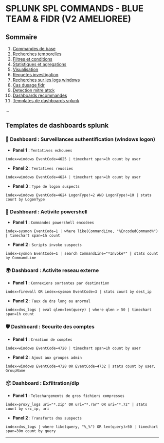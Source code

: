 # SPLUNK SPL COMMANDS - BLUE TEAM & FIDR (V2 AMELIOREE)

## Sommaire

1. [Commandes de base](#commandes-de-base)
2. [Recherches temporelles](#recherches-temporelles)
3. [Filtres et conditions](#filtres-et-conditions)
4. [Statistiques et agregations](#statistiques-et-agregations)
5. [Visualisation](#visualisation)
6. [Requetes investigation](#requetes-investigation)
7. [Recherches sur les logs windows](#recherches-sur-les-logs-windows)
8. [Cas dusage fidr](#cas-dusage-fidr)
9. [Detection mitre attck](#detection-mitre-attck)
10. [Dashboards recommandes](#dashboards-recommandes)
11. [Templates de dashboards splunk](#templates-de-dashboards-splunk)

...

## Templates de dashboards splunk

### 🎯 Dashboard : Surveillances authentification (windows logon)

* **Panel 1** : `Tentatives echouees`

```spl
index=windows EventCode=4625 | timechart span=1h count by user
```

* **Panel 2** : `Tentatives reussies`

```spl
index=windows EventCode=4624 | timechart span=1h count by user
```

* **Panel 3** : `Type de logon suspects`

```spl
index=windows EventCode=4624 LogonType!=2 AND LogonType!=10 | stats count by LogonType
```

### 🧠 Dashboard : Activite powershell

* **Panel 1** : `Commandes powershell encodees`

```spl
index=sysmon EventCode=1 | where like(CommandLine, "%EncodedCommand%") | timechart span=1h count
```

* **Panel 2** : `Scripts invoke suspects`

```spl
index=sysmon EventCode=1 | search CommandLine="*Invoke*" | stats count by CommandLine
```

### 🌍 Dashboard : Activite reseau externe

* **Panel 1** : `Connexions sortantes par destination`

```spl
index=firewall OR index=sysmon EventCode=3 | stats count by dest_ip
```

* **Panel 2** : `Taux de dns long ou anormal`

```spl
index=dns_logs | eval qlen=len(query) | where qlen > 50 | timechart span=1h count
```

### 🛡️ Dashboard : Securite des comptes

* **Panel 1** : `Creation de comptes`

```spl
index=windows EventCode=4720 | timechart span=1h count by user
```

* **Panel 2** : `Ajout aux groupes admin`

```spl
index=windows EventCode=4728 OR EventCode=4732 | stats count by user, GroupName
```

### 📦 Dashboard : Exfiltration/dlp

* **Panel 1** : `Telechargements de gros fichiers compresses`

```spl
index=proxy_logs uri="*.zip" OR uri="*.rar" OR uri="*.7z" | stats count by src_ip, uri
```

* **Panel 2** : `Transferts dns suspects`

```spl
index=dns_logs | where like(query, "%_%") OR len(query)>50 | timechart span=30m count by query
```

---
